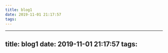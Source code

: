 ```yaml
---
title: blog1
date: 2019-11-01 21:17:57
tags:
---
```


---
title: blog1
date: 2019-11-01 21:17:57
tags:
---
